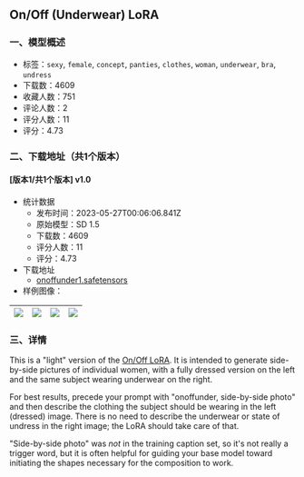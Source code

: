 ## On/Off (Underwear) LoRA
### 一、模型概述

- 标签：`sexy`, `female`, `concept`, `panties`, `clothes`, `woman`, `underwear`, `bra`, `undress`
- 下载数：4609
- 收藏人数：751
- 评论人数：2
- 评分人数：11
- 评分：4.73

### 二、下载地址（共1个版本）

#### [版本1/共1个版本] v1.0

- 统计数据
  - 发布时间：2023-05-27T00:06:06.841Z
  - 原始模型：SD 1.5
  - 下载数：4609
  - 评分人数：11
  - 评分：4.73
- 下载地址
  - [onoffunder1.safetensors](https://civitai.com/api/download/models/82201)
- 样例图像：

| <img src="https://image.civitai.com/xG1nkqKTMzGDvpLrqFT7WA/b1f43f09-2cff-4eca-a177-5bd12359d6e5/width=450/924206.jpeg" /> | <img src="https://image.civitai.com/xG1nkqKTMzGDvpLrqFT7WA/c4a9b164-992d-4c67-b5be-428f82819071/width=450/968372.jpeg" /> | <img src="https://image.civitai.com/xG1nkqKTMzGDvpLrqFT7WA/d919d6cf-fecd-4663-bf56-937f26b12c3b/width=450/968263.jpeg" /> | <img src="https://image.civitai.com/xG1nkqKTMzGDvpLrqFT7WA/a267f640-a5c4-4523-a649-361e7d866062/width=450/924202.jpeg" /> |
| ---- | ---- | ---- | ---- |


### 三、详情
<p>This is a "light" version of the <a target="_blank" rel="ugc" href="https://civitai.com/models/42214/onoff-lora">On/Off LoRA</a>. It is intended to generate side-by-side pictures of individual women, with a fully dressed version on the left and the same subject wearing underwear on the right.</p><p>For best results, precede your prompt with "onoffunder, side-by-side photo" and then describe the clothing the subject should be wearing in the left (dressed) image. There is no need to describe the underwear or state of undress in the right image; the LoRA should take care of that.</p><p>"Side-by-side photo" was <em>not </em>in the training caption set, so it's not really a trigger word, but it is often helpful for guiding your base model toward initiating the shapes necessary for the composition to work.</p>